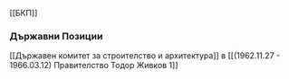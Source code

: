 [[БКП]]

### Държавни Позиции
[[Държавен комитет за строителство и архитектура]] в [[(1962.11.27 - 1966.03.12) Правителство Тодор Живков 1]]